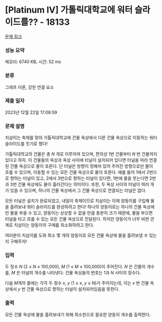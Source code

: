 # [Platinum IV] 가톨릭대학교에 워터 슬라이드를?? - 18133 

[문제 링크](https://www.acmicpc.net/problem/18133) 

### 성능 요약

메모리: 6740 KB, 시간: 52 ms

### 분류

그래프 이론, 강한 연결 요소

### 제출 일자

2023년 12월 22일 17:08:59

### 문제 설명

<p>치삼이는 축제를 맞아 가톨릭대학교에 건물 옥상에서 다른 건물 옥상으로 이동하는 워터 슬라이드를 짓기로 했다!</p>

<p>가톨릭대학교의 건물은 총 <em>N </em>개로 이루어져 있으며, 편의상 1번 건물부터 <em>N </em>번 건물까지 있다고 하자. 이 건물들의 옥상과 옥상 사이에 터널이 설치되어 있다면 터널을 따라 연결된 건물 옥상으로 물이 흐른다. 단 터널은 방향이 정해져 있어 주어진 방향으로만 물이 흐를 수 있으며, 이동할 수 있는 모든 건물 옥상으로 물이 흐른다. 예를 들어 1에서 2번으로 향하는 터널이 있고, 2에서 3번으로 향하는 터널이 있다면, 1번에 물을 붓는다면 2번과 3번 건물 옥상에도 물이 흘러간다는 의미이다. 또한, 두 옥상 사이의 터널이 여러 개가 있을 수 있으며, 하나의 건물 옥상에서 그 건물 옥상으로 연결되는 터널은 없다.</p>

<p>모든 터널은 설치가 완료되었고, 내일이 축제이므로 치삼이는 이제 양동이를 구입해 물을 흘려보내 워터 슬라이드를 완성하려고 한다! 하나의 양동이로는 하나의 건물 옥상에만 물을 부을 수 있고, 양동이는 상상할 수 없을 만큼 충분히 크기 때문에, 물을 부으면 터널을 타고 흐를 수 있는 모든 건물 옥상으로 전달된다. 하지만 양동이가 너무 비싼 관계로 치삼이는 양동이의 구매를 최소화하려고 한다.</p>

<p>여러분이 치삼이를 도와 최소 몇 개의 양동이로 모든 건물 옥상에 물을 흘려보낼 수 있는지 구해주자!</p>

### 입력 

 <p>두 정수 <em>N </em>(2 ≤ <em>N</em> ≤ 100,000)<em>, M </em>(1 ≤ <em>M</em> ≤ 100,000)이 주어진다. <em>N </em>은 건물의 개수를, <em>M </em>은 터널의 개수를 나타낸다. 건물 옥상들의 번호는 1과 <em>N</em> 사이의 정수다.</p>

<p>다음 <em>M</em>개의 줄에는 각각 두 정수<em> x, y </em>(1 ≤ <em>x</em>, <em>y</em> ≤ <em>N</em>)가 주어지는데, 이는 <em>x </em>번 건물 옥상에서<em> y </em>번 건물 옥상으로 향하는 터널이 설치되어있음을 뜻한다.</p>

### 출력 

 <p>모든 건물 옥상에 물을 흘려보내기 위해 최소한으로 필요한 양동이 개수를 출력한다.</p>

